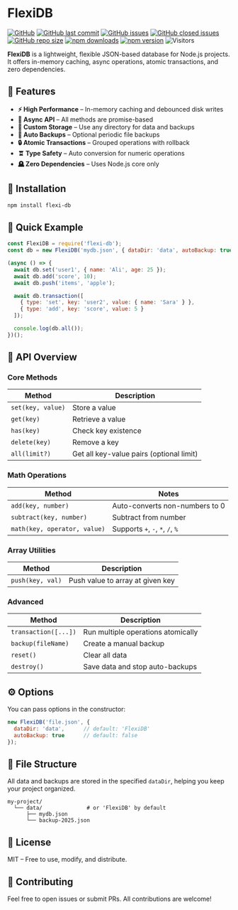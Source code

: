 # FlexiDB
[![GitHub](https://img.shields.io/github/license/TariQ-2/FlexiDB)](https://github.com/TariQ-2/FlexiDB/blob/master/LICENSE) [![GitHub last commit](https://img.shields.io/github/last-commit/TariQ-2/FlexiDB)](https://github.com/TariQ-2/FlexiDB/commits/master) [![GitHub issues](https://img.shields.io/github/issues-raw/TariQ-2/FlexiDB)](https://github.com/TariQ-2/FlexiDB/issues) [![GitHub closed issues](https://img.shields.io/github/issues-closed-raw/TariQ-2/FlexiDB)](https://github.com/TariQ-2/FlexiDB/issues) [![GitHub repo size](https://img.shields.io/github/repo-size/TariQ-2/FlexiDB)](https://github.com/TariQ-2/FlexiDB) [![npm downloads](https://img.shields.io/npm/dt/flexi-db.svg?maxAge=3600)](https://github.com/TariQ-2/FlexiDB) [![npm version](https://img.shields.io/npm/v/flexi-db.svg?maxAge=3600)](https://github.com/TariQ-2/FlexiDB) ![Visitors](https://visitor-badge.laobi.icu/badge?page_id=TariQ-2/FlexiDB)

**FlexiDB** is a lightweight, flexible JSON-based database for Node.js projects. It offers in-memory caching, async operations, atomic transactions, and zero dependencies.

## 🚀 Features

* **⚡ High Performance** – In-memory caching and debounced disk writes
* **🔄 Async API** – All methods are promise-based
* **💾 Custom Storage** – Use any directory for data and backups
* **🔁 Auto Backups** – Optional periodic file backups
* **🔒 Atomic Transactions** – Grouped operations with rollback
* **🨠 Type Safety** – Auto conversion for numeric operations
* **🪦 Zero Dependencies** – Uses Node.js core only

## 💾 Installation

```bash
npm install flexi-db
```

## 🧪 Quick Example

```js
const FlexiDB = require('flexi-db');
const db = new FlexiDB('mydb.json', { dataDir: 'data', autoBackup: true });

(async () => {
  await db.set('user1', { name: 'Ali', age: 25 });
  await db.add('score', 10);
  await db.push('items', 'apple');

  await db.transaction([
    { type: 'set', key: 'user2', value: { name: 'Sara' } },
    { type: 'add', key: 'score', value: 5 }
  ]);

  console.log(db.all());
})();
```

## 🧩 API Overview

### Core Methods

| Method            | Description                              |
| ----------------- | ---------------------------------------- |
| `set(key, value)` | Store a value                            |
| `get(key)`        | Retrieve a value                         |
| `has(key)`        | Check key existence                      |
| `delete(key)`     | Remove a key                             |
| `all(limit?)`     | Get all key-value pairs (optional limit) |

### Math Operations

| Method                       | Notes                            |
| ---------------------------- | -------------------------------- |
| `add(key, number)`           | Auto-converts non-numbers to 0   |
| `subtract(key, number)`      | Subtract from number             |
| `math(key, operator, value)` | Supports `+`, `-`, `*`, `/`, `%` |

### Array Utilities

| Method           | Description                      |
| ---------------- | -------------------------------- |
| `push(key, val)` | Push value to array at given key |

### Advanced

| Method               | Description                        |
| -------------------- | ---------------------------------- |
| `transaction([...])` | Run multiple operations atomically |
| `backup(fileName)`   | Create a manual backup             |
| `reset()`            | Clear all data                     |
| `destroy()`          | Save data and stop auto-backups    |

## ⚙️ Options

You can pass options in the constructor:

```js
new FlexiDB('file.json', {
  dataDir: 'data',      // default: 'FlexiDB'
  autoBackup: true      // default: false
});
```

## 📁 File Structure

All data and backups are stored in the specified `dataDir`, helping you keep your project organized.

```
my-project/
  └── data/              # or 'FlexiDB' by default
      ├── mydb.json
      └── backup-2025.json
```

## 📜 License

MIT – Free to use, modify, and distribute.

## 🤝 Contributing

Feel free to open issues or submit PRs. All contributions are welcome!
